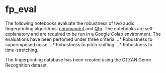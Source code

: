 # fp_eval

The following notebooks evaluate the robustness of two audio fingerprinting algorithms: [chromaprint](https://acoustid.org/chromaprint) and [Qfp](https://github.com/mbortnyck/qfp). The notebooks are self-explanatory and are required to be run in a Google Colab environment. The evaluations have been perfomed under three criteria:
..* Robustness to superimposed noise.
..* Robustness to pitch-shifting.
..* Robustness to time-stretching.

The fingerprinting database has been created using the GTZAN Genre Recognition dataset.
